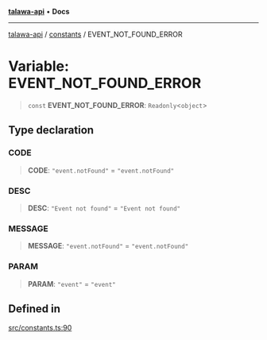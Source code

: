 [**talawa-api**](../../README.md) • **Docs**

***

[talawa-api](../../modules.md) / [constants](../README.md) / EVENT\_NOT\_FOUND\_ERROR

# Variable: EVENT\_NOT\_FOUND\_ERROR

> `const` **EVENT\_NOT\_FOUND\_ERROR**: `Readonly`\<`object`\>

## Type declaration

### CODE

> **CODE**: `"event.notFound"` = `"event.notFound"`

### DESC

> **DESC**: `"Event not found"` = `"Event not found"`

### MESSAGE

> **MESSAGE**: `"event.notFound"` = `"event.notFound"`

### PARAM

> **PARAM**: `"event"` = `"event"`

## Defined in

[src/constants.ts:90](https://github.com/PalisadoesFoundation/talawa-api/blob/fe65d855b3d1e3e4af621340e7e8bfa0325634c1/src/constants.ts#L90)
